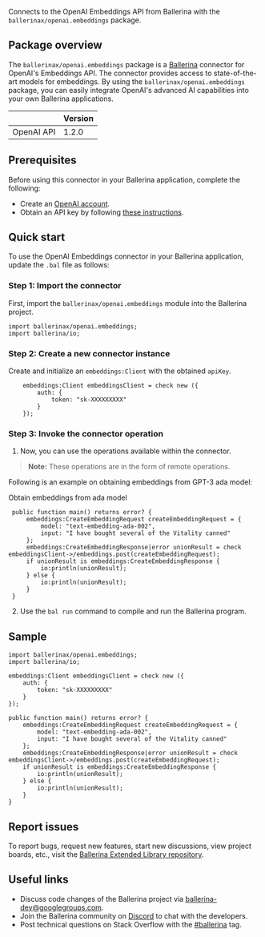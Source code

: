 Connects to the OpenAI Embeddings API from Ballerina with the `ballerinax/openai.embeddings` package.

## Package overview
The `ballerinax/openai.embeddings` package is a [Ballerina](https://ballerina.io/) connector for OpenAI's Embeddings API. The connector provides access to state-of-the-art models for embeddings. By using the `ballerinax/openai.embeddings` package, you can easily integrate OpenAI's advanced AI capabilities into your own Ballerina applications.

|                             | Version         |
|-----------------------------|-----------------|
| OpenAI API                  | 1.2.0           |

## Prerequisites

Before using this connector in your Ballerina application, complete the following:

* Create an [OpenAI account](https://beta.openai.com/signup/).
* Obtain an API key by following [these instructions](https://platform.openai.com/docs/api-reference/authentication).

## Quick start

To use the OpenAI Embeddings connector in your Ballerina application, update the `.bal` file as follows:

### Step 1: Import the connector
First, import the `ballerinax/openai.embeddings` module into the Ballerina project.

```ballerina
import ballerinax/openai.embeddings;
import ballerina/io;
```

### Step 2: Create a new connector instance
Create and initialize an `embeddings:Client` with the obtained `apiKey`.
```ballerina
    embeddings:Client embeddingsClient = check new ({
        auth: {
            token: "sk-XXXXXXXXX"
        }
    });
```

### Step 3: Invoke the connector operation
1. Now, you can use the operations available within the connector.

  >**Note:** These operations are in the form of remote operations.

   Following is an example on obtaining embeddings from GPT-3 ada model:

   Obtain embeddings from ada model

   ```ballerina
    public function main() returns error? {
        embeddings:CreateEmbeddingRequest createEmbeddingRequest = {
            model: "text-embedding-ada-002",
            input: "I have bought several of the Vitality canned"
        };
        embeddings:CreateEmbeddingResponse|error unionResult = check embeddingsClient->/embeddings.post(createEmbeddingRequest);
        if unionResult is embeddings:CreateEmbeddingResponse {
            io:println(unionResult);
        } else {
            io:println(unionResult);
        }
    }
   ``` 
2. Use the `bal run` command to compile and run the Ballerina program.

## Sample

```ballerina
import ballerinax/openai.embeddings;
import ballerina/io;

embeddings:Client embeddingsClient = check new ({
    auth: {
        token: "sk-XXXXXXXXX"
    }
});

public function main() returns error? {
    embeddings:CreateEmbeddingRequest createEmbeddingRequest = {
        model: "text-embedding-ada-002",
        input: "I have bought several of the Vitality canned"
    };
    embeddings:CreateEmbeddingResponse|error unionResult = check embeddingsClient->/embeddings.post(createEmbeddingRequest);
    if unionResult is embeddings:CreateEmbeddingResponse {
        io:println(unionResult);
    } else {
        io:println(unionResult);
    }
}
```

## Report issues
To report bugs, request new features, start new discussions, view project boards, etc., visit the [Ballerina Extended Library repository](https://github.com/ballerina-platform/ballerina-extended-library).

## Useful links
- Discuss code changes of the Ballerina project via [ballerina-dev@googlegroups.com](mailto:ballerina-dev@googlegroups.com).
- Join the Ballerina community on [Discord](https://discord.gg/ballerinalang) to chat with the developers.
- Post technical questions on Stack Overflow with the [#ballerina](https://stackoverflow.com/questions/tagged/ballerina) tag.
